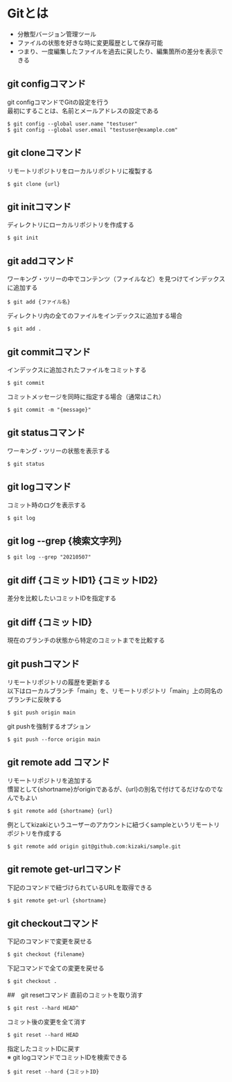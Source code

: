 # Gitとは
- 分散型バージョン管理ツール
- ファイルの状態を好きな時に変更履歴として保存可能
- つまり、一度編集したファイルを過去に戻したり、編集箇所の差分を表示できる

## git configコマンド
git configコマンドでGitの設定を行う<br />
最初にすることは、名前とメールアドレスの設定である

```
$ git config --global user.name "testuser"
$ git config --global user.email "testuser@example.com"
```

## git cloneコマンド
リモートリポジトリをローカルリポジトリに複製する
```
$ git clone {url}
```

## git initコマンド
ディレクトリにローカルリポジトリを作成する
```
$ git init
```

## git addコマンド
ワーキング・ツリーの中でコンテンツ（ファイルなど）を見つけてインデックスに追加する
```
$ git add {ファイル名}
```
ディレクトリ内の全てのファイルをインデックスに追加する場合
```
$ git add .
```

## git commitコマンド
インデックスに追加されたファイルをコミットする
```
$ git commit
```
コミットメッセージを同時に指定する場合（通常はこれ）
```
$ git commit -m "{message}"
```

## git statusコマンド
ワーキング・ツリーの状態を表示する
```
$ git status
```

## git logコマンド
コミット時のログを表示する
```
$ git log
```

## git log --grep {検索文字列}
```
$ git log --grep "20210507"
```

## git diff {コミットID1} {コミットID2}
差分を比較したいコミットIDを指定する

## git diff {コミットID}
現在のブランチの状態から特定のコミットまでを比較する

## git pushコマンド
リモートリポジトリの履歴を更新する<br />
以下はローカルブランチ「main」を、リモートリポジトリ「main」上の同名のブランチに反映する
```
$ git push origin main
```
git pushを強制するオプション
```
$ git push --force origin main
```

## git remote add コマンド
リモートリポジトリを追加する<br />
慣習として{shortname}がoriginであるが、{url}の別名で付けてるだけなのでなんでもよい

```
$ git remote add {shortname} {url}
```
例としてkizakiというユーザーのアカウントに紐づくsampleというリモートリポジトリを作成する
```
$ git remote add origin git@github.com:kizaki/sample.git
```
## git remote get-urlコマンド
下記のコマンドで紐づけられているURLを取得できる

```
$ git remote get-url {shortname}
```
## git checkoutコマンド
下記のコマンドで変更を戻せる

```
$ git checkout {filename}
```
下記コマンドで全ての変更を戻せる

```
$ git checkout .
```

##　git resetコマンド
直前のコミットを取り消す

```
$ git rest --hard HEAD^
```

コミット後の変更を全て消す

```
$ git reset --hard HEAD
```

指定したコミットIDに戻す<br />
※ git logコマンドでコミットIDを検索できる

```
$ git reset --hard {コミットID}
```